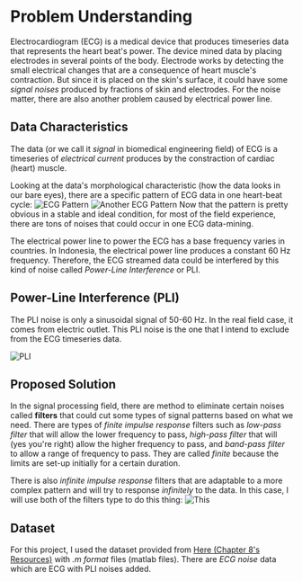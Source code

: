 # Problem Understanding
Electrocardiogram (ECG) is a medical device that produces timeseries data that represents the heart beat's power. The device mined data by placing electrodes in several points of the body. Electrode works by detecting the small electrical changes that are a consequence of heart muscle's contraction. But since it is placed on the skin's surface, it could have some *signal noises* produced by fractions of skin and electrodes. For the noise matter, there are also another problem caused by electrical power line.

## Data Characteristics
The data (or we call it *signal* in biomedical engineering field) of ECG is a timeseries of *electrical current* produces by the constraction of cardiac (heart) muscle. 

Looking at the data's morphological characteristic (how the data looks in our bare eyes), there are a specific pattern of ECG data in one heart-beat cycle:
![ECG Pattern](https://d1j63owfs0b5j3.cloudfront.net/pop-quiz/answerImage/Fundamental-Electrogardiogram1.1.png)
![Another ECG Pattern](https://litfl.com/wp-content/uploads/2018/08/Right-Bundle-Branch-Block-RBBB-ECG-Strip-LITFL.png)
Now that the pattern is pretty obvious in a stable and ideal condition, for most of the field experience, there are tons of noises that could occur in one ECG data-mining.

The electrical power line to power the ECG has a base frequency varies in countries. In Indonesia, the electrical power line produces a constant 60 Hz frequency. Therefore, the ECG streamed data could be interfered by this kind of noise called *Power-Line Interference* or PLI. 

## Power-Line Interference (PLI)
The PLI noise is only a sinusoidal signal of 50-60 Hz. In the real field case, it comes from electric outlet. This PLI noise is the one that I intend to exclude from the ECG timeseries data.

![PLI](https://www.intechopen.com/media/chapter/59985/media/F1.png)

## Proposed Solution
In the signal processing field, there are method to eliminate certain noises called **filters** that could cut some types of signal patterns based on what we need. There are types of *finite impulse response* filters such as *low-pass filter* that will allow the lower frequency to pass, *high-pass filter* that will (yes you're right) allow the higher frequency to pass, and *band-pass filter* to allow a range of frequency to pass. They are called *finite* because the limits are set-up initially for a certain duration. 

There is also *infinite impulse response* filters that are adaptable to a more complex pattern and will try to response *infinitely* to the data.
In this case, I will use both of the filters type to do this thing:
![This](https://www.researchgate.net/profile/Mounaim-Aqil/publication/319997033/figure/fig12/AS:541570832310272@1506131956107/Removal-of-PLI-noise.png)

## Dataset
For this project, I used the dataset provided from [Here (Chapter 8's Resources)](https://www.elsevier.com/books-and-journals/book-companion/9780128093955) with *.m format* files (matlab files). There are *ECG noise* data which are ECG with PLI noises added. 

